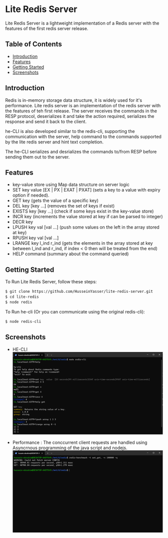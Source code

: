 # Lite Redis Server

Lite Redis Server is a lightweight implementation of a Redis server with the features of the first redis server release.

## Table of Contents

- [Introduction](#introduction)
- [Features](#features)
- [Getting Started](#getting-started)
- [Screenshots](#screenshots)

## Introduction

Redis is in-memory storage data structure, it is widely used for it's performance. Lite redis server is an implementation of the redis server with the features of teh first release. The server receives the commands in the RESP protocol, deserializes it and take the action required, serializes the response and send it back to the client. 

he-CLI is also developed similar to the redis-cli, supporting the communication with the server, help command to the commands supported by the lite redis server and hint text completion.

The he-CLI serializes and desrializes the commands to/from RESP before sending them out to the server.

## Features

- key-value store using Map data structure on server logic
- SET key value [EX | PX | EXAT | PXAT] (sets a key to a value with expiry option if needed).
- GET key (gets the value of a specific key)
- DEL key [key ...] (removes the set of keys if exist)
- EXISTS key [key ...] (check if some keys exist in the key-value store)
- INCR key (increments the value stored at key if can be parsed to integer)
- DECR key
- LPUSH key val [val ...] (push some values on the left in the array stored at key)
- RPUSH key val [val ...]
- LRANGE key l_ind r_ind (gets the elements in the array stored at key between l_ind and r_ind, if index < 0 then will be treated from the end)
- HELP command (summary about the command queried)

## Getting Started
To Run Lite Redis Server, follow these steps:

```bash 
$ git clone https://github.com/HusseinYasser/lite-redis-server.git
$ cd lite-redis
$ node redis
```

To Run he-cli (Or you can communicate using the original redis-cli):
```bash
$ node redis-cli
```
## Screenshots
- HE-CLI 
<img src = './img/he-cli.png'></img>

- Performance : The conccurrent client requests are handled using Asyncrnous programming of the java script and nodejs.
<img src = './img/perf.png'></img>


